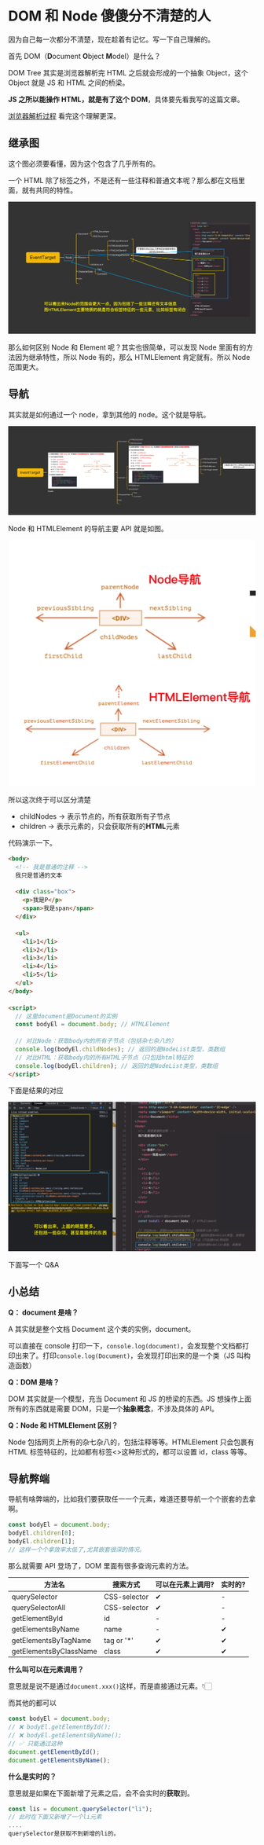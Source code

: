 # DOM 和 Node 傻傻分不清楚的人

因为自己每一次都分不清楚，现在趁着有记忆。写一下自己理解的。

首先 DOM（**D**ocument **O**bject **M**odel）是什么？

DOM Tree 其实是浏览器解析完 HTML 之后就会形成的一个抽象 Object，这个 Object 就是 JS 和 HTML 之间的桥梁。

**JS 之所以能操作 HTML，就是有了这个 DOM**，具体要先看我写的这篇文章。

[浏览器解析过程]() 看完这个理解更深。

## 继承图

这个图必须要看懂，因为这个包含了几乎所有的。

一个 HTML 除了标签之外，不是还有一些注释和普通文本呢？那么都在文档里面，就有共同的特性。

![image-20220831161156567](https://raw.githubusercontent.com/chihokyo/image_host/develop/image-20220831161156567.png)

那么如何区别 Node 和 Element 呢？其实也很简单，可以发现 Node 里面有的方法因为继承特性，所以 Node 有的，那么 HTMLElement 肯定就有。所以 Node 范围更大。

## 导航

其实就是如何通过一个 node，拿到其他的 node。这个就是导航。

![image-20220831162047257](https://raw.githubusercontent.com/chihokyo/image_host/develop/image-20220831162047257.png)

Node 和 HTMLElement 的导航主要 API 就是如图。

![image-20220831163223678](https://raw.githubusercontent.com/chihokyo/image_host/develop/image-20220831163223678.png)

所以这次终于可以区分清楚

- childNodes → 表示节点的，所有获取所有子节点
- children → 表示元素的，只会获取所有的**HTML**元素

代码演示一下。

```html
<body>
  <!-- 我是普通的注释 -->
  我只是普通的文本

  <div class="box">
    <p>我是P</p>
    <span>我是span</span>
  </div>

  <ul>
    <li>1</li>
    <li>2</li>
    <li>3</li>
    <li>4</li>
    <li>5</li>
  </ul>
</body>

<script>
  // 这里document是Document的实例
  const bodyEl = document.body; // HTMLElement

  // 对比Node：获取body内的所有子节点（包括杂七杂八的）
  console.log(bodyEl.childNodes); // 返回的是NodeList类型，类数组
  // 对比HTML：获取body内的所有HTML子节点（只包括html特征的
  console.log(bodyEl.children); // 返回的是NodeList类型，类数组
</script>
```

下面是结果的对应

![image-20220831162736589](https://raw.githubusercontent.com/chihokyo/image_host/develop/image-20220831162736589.png)

下面写一个 Q&A

## 小总结

**Q： document 是啥？**

A 其实就是整个文档 Document 这个类的实例，document。

可以直接在 console 打印一下，`console.log(document)`，会发现整个文档都打印出来了。打印`console.log(Document)`，会发现打印出来的是一个类（JS 叫构造函数）

**Q：DOM 是啥？**

DOM 其实就是一个模型，充当 Document 和 JS 的桥梁的东西。JS 想操作上面所有的东西就是需要 DOM，只是一个**抽象概念**，不涉及具体的 API。

**Q：Node 和 HTMLElement 区别？**

Node 包括网页上所有的杂七杂八的，包括注释等等。HTMLElement 只会包裹有 HTML 标签特征的，比如都有标签<>这种形式的，都可以设置 id，class 等等。

## 导航弊端

导航有啥弊端的，比如我们要获取任一一个元素，难道还要导航一个个嵌套的去拿啊。

```js
const bodyEl = document.body;
bodyEl.children[0];
bodyEl.children[1];
// 这样一个个拿效率太低了,尤其嵌套很深的情况。
```

那么就需要 API 登场了，DOM 里面有很多查询元素的方法。

| **方法名**             | **搜索方式** | **可以在元素上调用?** | **实时的?** |
| ---------------------- | ------------ | --------------------- | ----------- |
| querySelector          | CSS-selector | ✔                     | -           |
| querySelectorAll       | CSS-selector | ✔                     | -           |
| getElementById         | id           | -                     | -           |
| getElementsByName      | name         | -                     | ✔           |
| getElementsByTagName   | tag or '\*'  | ✔                     | ✔           |
| getElementsByClassName | class        | ✔                     | ✔           |

**什么叫可以在元素调用？**

意思就是说不是通过`document.xxx()`这样，而是直接通过元素。👇🏻

而其他的都可以

```js
const bodyEl = document.body;
// ❌ bodyEl.getElementById();
// ❌ bodyEl.getElementsByName();
// ✅ 只能通过这种
document.getElementById();
document.getElementsByName();
```

**什么是实时的？**

意思就是如果在下面新增了元素之后，会不会实时的**获取**到。

```js
const lis = document.querySelector("li");
// 此时在下面又新增了一个li元素
....
querySelector是获取不到新增的li的。
```
